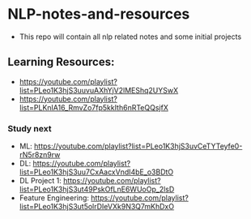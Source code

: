 # NLP-notes-and-resources

- This repo will contain all nlp related notes and some initial projects

## Learning Resources:
- https://youtube.com/playlist?list=PLeo1K3hjS3uuvuAXhYjV2lMEShq2UYSwX
- https://youtube.com/playlist?list=PLKnIA16_RmvZo7fp5kkIth6nRTeQQsjfX

### Study next
- ML: https://youtube.com/playlist?list=PLeo1K3hjS3uvCeTYTeyfe0-rN5r8zn9rw
- DL: https://youtube.com/playlist?list=PLeo1K3hjS3uu7CxAacxVndI4bE_o3BDtO
- DL Project 1: https://youtube.com/playlist?list=PLeo1K3hjS3ut49PskOfLnE6WUoOp_2lsD
- Feature Engineering: https://youtube.com/playlist?list=PLeo1K3hjS3ut5olrDIeVXk9N3Q7mKhDxO